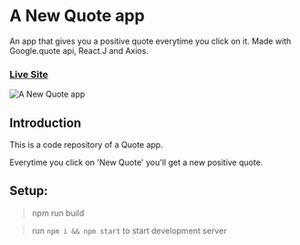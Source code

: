 # A New Quote app 

An app that gives you a positive quote everytime you click on it.
Made with Google.quote api, React.J and Axios. 

### [Live Site](https://Quote-me.netlify.app/)

![A New Quote app](https://user-images.githubusercontent.com/51863978/93811288-29609480-fc50-11ea-83f9-da22e7823a8f.jpg)

## Introduction
This is a code repository of a Quote app. 

Everytime you click on 'New Quote' you'll get a new positive quote.

## Setup:

> npm run build 

>run ```npm i && npm start``` to start development server
